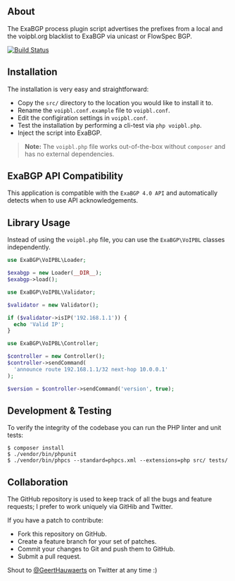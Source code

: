 ## About

The ExaBGP process plugin script advertises the prefixes from a local and the
voipbl.org blacklist to ExaBGP via unicast or FlowSpec BGP.

[![Build Status](https://travis-ci.org/GeertHauwaerts/exabgp-voipbl.svg?branch=master)](https://travis-ci.org/GeertHauwaerts/exabgp-voipbl)

## Installation

The installation is very easy and straightforward:

  * Copy the `src/` directory to the location you would like to install it to.
  * Rename the `voipbl.conf.example` file to `voipbl.conf`.
  * Edit the configiration settings in `voipbl.conf`.
  * Test the installation by performing a cli-test via `php voipbl.php`.
  * Inject the script into ExaBGP.

> __Note:__
> The `voipbl.php` file works out-of-the-box without `composer` and has no external dependencies.

## ExaBGP API Compatibility

This application is compatible with the `ExaBGP 4.0 API` and automatically detects
when to use API acknowledgements.

## Library Usage

Instead of using the `voipbl.php` file, you can use the `ExaBGP\VoIPBL` classes independently.

```php
use ExaBGP\VoIPBL\Loader;

$exabgp = new Loader(__DIR__);
$exabgp->load();
```

```php
use ExaBGP\VoIPBL\Validator;

$validator = new Validator();

if ($validator->isIP('192.168.1.1')) {
  echo 'Valid IP';
}
```

```php
use ExaBGP\VoIPBL\Controller;

$controller = new Controller();
$controller->sendCommand(
  'announce route 192.168.1.1/32 next-hop 10.0.0.1'
);

$version = $controller->sendCommand('version', true);
```

## Development & Testing

To verify the integrity of the codebase you can run the PHP linter and unit tests:

```
$ composer install
$ ./vendor/bin/phpunit
$ ./vendor/bin/phpcs --standard=phpcs.xml --extensions=php src/ tests/
```

## Collaboration

The GitHub repository is used to keep track of all the bugs and feature
requests; I prefer to work uniquely via GitHib and Twitter.

If you have a patch to contribute:

  * Fork this repository on GitHub.
  * Create a feature branch for your set of patches.
  * Commit your changes to Git and push them to GitHub.
  * Submit a pull request.

Shout to [@GeertHauwaerts](https://twitter.com/GeertHauwaerts) on Twitter at
any time :)
